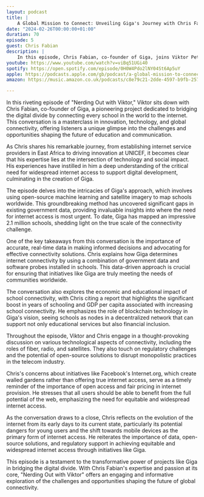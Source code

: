 ```yaml
---
layout: podcast
title: |
    A Global Mission to Connect: Unveiling Giga's Journey with Chris Fabian from Giga
date: "2024-02-26T00:00:00+01:00"
duration: 70
episode: 5
guest: Chris Fabian
description: |
    In this episode, Chris Fabian, co-founder of Giga, joins Viktor Petersson for a thought-provoking discussion on connecting every school in the world to the internet. From leveraging innovative technologies like blockchain to tackling the economic and educational impacts of internet access, Chris shares his expertise gained at UNICEF and reveals the transformative power of equitable connectivity through open-source and regulatory support.
youtube: https://www.youtube.com/watch?v=viBq51UGi40
spotify: https://open.spotify.com/episode/0H0W4Pdo2lNY04St6Ap5uY
apple: https://podcasts.apple.com/gb/podcast/a-global-mission-to-connect-unveiling-gigas-journey/id1722663295?i=1000646816735
amazon: https://music.amazon.co.uk/podcasts/c8e79c21-2dde-4597-b9fb-257ecbc2bf29/episodes/e7b11487-97f6-4c29-8a35-2192f3fed2c6/nerding-out-with-viktor-a-global-mission-to-connect-unveiling-giga's-journey-with-chris-fabian-from-giga

---
```


In this riveting episode of "Nerding Out with Viktor," Viktor sits down with Chris Fabian, co-founder of Giga, a pioneering project dedicated to bridging the digital divide by connecting every school in the world to the internet. This conversation is a masterclass in innovation, technology, and global connectivity, offering listeners a unique glimpse into the challenges and opportunities shaping the future of education and communication.

As Chris shares his remarkable journey, from establishing internet service providers in East Africa to driving innovation at UNICEF, it becomes clear that his expertise lies at the intersection of technology and social impact. His experiences have instilled in him a deep understanding of the critical need for widespread internet access to support digital development, culminating in the creation of Giga.

The episode delves into the intricacies of Giga's approach, which involves using open-source machine learning and satellite imagery to map schools worldwide. This groundbreaking method has uncovered significant gaps in existing government data, providing invaluable insights into where the need for internet access is most urgent. To date, Giga has mapped an impressive 2.1 million schools, shedding light on the true scale of the connectivity challenge.

One of the key takeaways from this conversation is the importance of accurate, real-time data in making informed decisions and advocating for effective connectivity solutions. Chris explains how Giga determines internet connectivity by using a combination of government data and software probes installed in schools. This data-driven approach is crucial for ensuring that initiatives like Giga are truly meeting the needs of communities worldwide.

The conversation also explores the economic and educational impact of school connectivity, with Chris citing a report that highlights the significant boost in years of schooling and GDP per capita associated with increasing school connectivity. He emphasizes the role of blockchain technology in Giga's vision, seeing schools as nodes in a decentralized network that can support not only educational services but also financial inclusion.

Throughout the episode, Viktor and Chris engage in a thought-provoking discussion on various technological aspects of connectivity, including the roles of fiber, radio, and satellites. They also touch on regulatory challenges and the potential of open-source solutions to disrupt monopolistic practices in the telecom industry.

Chris's concerns about initiatives like Facebook's Internet.org, which create walled gardens rather than offering true internet access, serve as a timely reminder of the importance of open access and fair pricing in internet provision. He stresses that all users should be able to benefit from the full potential of the web, emphasizing the need for equitable and widespread internet access.

As the conversation draws to a close, Chris reflects on the evolution of the internet from its early days to its current state, particularly its potential dangers for young users and the shift towards mobile devices as the primary form of internet access. He reiterates the importance of data, open-source solutions, and regulatory support in achieving equitable and widespread internet access through initiatives like Giga.

This episode is a testament to the transformative power of projects like Giga in bridging the digital divide. With Chris Fabian's expertise and passion at its core, "Nerding Out with Viktor" offers an engaging and informative exploration of the challenges and opportunities shaping the future of global connectivity.